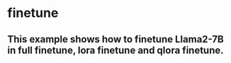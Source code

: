 # finetune

This example shows how to finetune Llama2-7B in full finetune, lora finetune and qlora finetune.
---